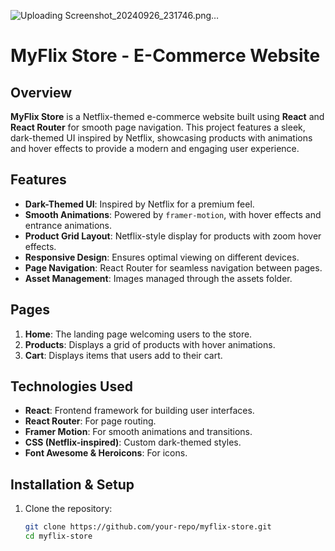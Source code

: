 ![Uploading Screenshot_20240926_231746.png…]()

# MyFlix Store - E-Commerce Website

## Overview

**MyFlix Store** is a Netflix-themed e-commerce website built using **React** and **React Router** for smooth page navigation. This project features a sleek, dark-themed UI inspired by Netflix, showcasing products with animations and hover effects to provide a modern and engaging user experience.

## Features

- **Dark-Themed UI**: Inspired by Netflix for a premium feel.
- **Smooth Animations**: Powered by `framer-motion`, with hover effects and entrance animations.
- **Product Grid Layout**: Netflix-style display for products with zoom hover effects.
- **Responsive Design**: Ensures optimal viewing on different devices.
- **Page Navigation**: React Router for seamless navigation between pages.
- **Asset Management**: Images managed through the assets folder.

## Pages

1. **Home**: The landing page welcoming users to the store.
2. **Products**: Displays a grid of products with hover animations.
3. **Cart**: Displays items that users add to their cart.

## Technologies Used

- **React**: Frontend framework for building user interfaces.
- **React Router**: For page routing.
- **Framer Motion**: For smooth animations and transitions.
- **CSS (Netflix-inspired)**: Custom dark-themed styles.
- **Font Awesome & Heroicons**: For icons.

## Installation & Setup

1. Clone the repository:
   ```bash
   git clone https://github.com/your-repo/myflix-store.git
   cd myflix-store
